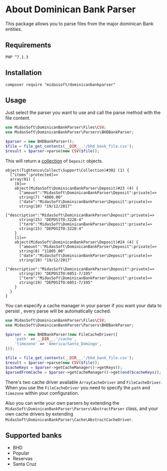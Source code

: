 # About Dominican Bank Parser

This package allows you to parse files from the major dominican Bank entities.

## Requirements

```
PHP ^7.1.3
```

## Installation

```
composer require "midassoft/dominicanbankparser"
```

## Usage

Just select the parser you want to use and call the parse method with the file content.

```php
use MidasSoft\DominicanBankParser\Files\CSV;
use MidasSoft\DominicanBankParser\Parsers\BHDBankParser;

$parser = new BHDBankParser();
$file = file_get_contents(__DIR__.'/bhd_bank_file.csv');
$result = $parser->parse(new CSV($file));
```

This will return a [collection](https://laravel.com/docs/5.7/collections) of `Deposit` objects.

```
object(Tightenco\Collect\Support\Collection)#302 (1) {
  ["items":protected]=>
  array(91) {
    [0]=>
    object(MidasSoft\DominicanBankParser\Deposit)#23 (4) {
      ["amount":"MidasSoft\DominicanBankParser\Deposit":private]=>
      string(7) "4000.00"
      ["date":"MidasSoft\DominicanBankParser\Deposit":private]=>
      string(10) "19/12/2017"
      ["description":"MidasSoft\DominicanBankParser\Deposit":private]=>
      string(15) "DEPOSITO:3228-4"
      ["term":"MidasSoft\DominicanBankParser\Deposit":private]=>
      string(15) "DEPOSITO:3228-4"
    }
    [1]=>
    object(MidasSoft\DominicanBankParser\Deposit)#24 (4) {
      ["amount":"MidasSoft\DominicanBankParser\Deposit":private]=>
      string(8) "11805.00"
      ["date":"MidasSoft\DominicanBankParser\Deposit":private]=>
      string(10) "19/12/2017"
      ["description":"MidasSoft\DominicanBankParser\Deposit":private]=>
      string(19) "DEPOSITO:6051-7/195"
      ["term":"MidasSoft\DominicanBankParser\Deposit":private]=>
      string(19) "DEPOSITO:6051-7/195"
    }
  }
}
```

You can especify a cache manager in your parser if you want your data to persist , every parse will be automatically cached.

```php
use MidasSoft\DominicanBankParser\Files\CSV;
use MidasSoft\DominicanBankParser\Parsers\BHDBankParser;

$parser = new BHDBankParser(new FileCacheDriver([
    'path' => __DIR__.'/cache',
    'timezone' => 'America/Santo_Domingo',
]));

$file = file_get_contents(__DIR__.'/bhd_bank_file.csv');
$result = $parser->parse(new CSV($file));
$cacheKeys = $parser->getCacheManager()->getKeys();
$parsedFromCache = $parser->getCacheManager()->get(end($cacheKeys));
```

There's two cache driver available `ArrayCacheDriver` and `FileCacheDriver`. When you use the `FileCacheDriver` you need to specify the `path` and `timezone` within your configuration.

Also you can write your own parsers by extending the `MidasSoft\DominicanBankParser\Parsers\AbstractParser` class, and your own cache drivers by extending `MidasSoft\DominicanBankParser\Cache\AbstractCacheDriver`.

## Supported banks

- BHD
- Popular
- Reservas
- Santa Cruz
